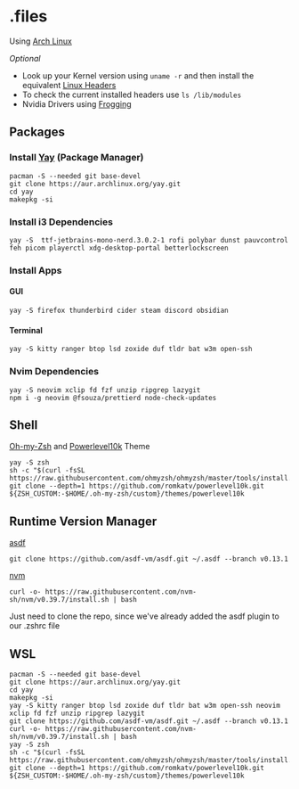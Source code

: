 # .files

Using [Arch Linux](https://archlinux.org/download/)

_Optional_

- Look up your Kernel version using `uname -r` and then install the equivalent [Linux Headers](https://archlinux.org/packages/core/x86_64/linux-headers/)
- To check the current installed headers use `ls /lib/modules`
- Nvidia Drivers using [Frogging](https://github.com/Frogging-Family/nvidia-all)

## Packages

### Install [Yay](https://github.com/Jguer/yay) (Package Manager)

    pacman -S --needed git base-devel
    git clone https://aur.archlinux.org/yay.git
    cd yay
    makepkg -si

### Install i3 Dependencies

    yay -S  ttf-jetbrains-mono-nerd.3.0.2-1 rofi polybar dunst pauvcontrol feh picom playerctl xdg-desktop-portal betterlockscreen

### Install Apps

#### GUI

    yay -S firefox thunderbird cider steam discord obsidian

#### Terminal

    yay -S kitty ranger btop lsd zoxide duf tldr bat w3m open-ssh

### Nvim Dependencies

    yay -S neovim xclip fd fzf unzip ripgrep lazygit
    npm i -g neovim @fsouza/prettierd node-check-updates

## Shell

[Oh-my-Zsh](https://ohmyz.sh) and [Powerlevel10k](https://github.com/romkatv/powerlevel10k) Theme

    yay -S zsh
    sh -c "$(curl -fsSL https://raw.githubusercontent.com/ohmyzsh/ohmyzsh/master/tools/install.sh)"
    git clone --depth=1 https://github.com/romkatv/powerlevel10k.git ${ZSH_CUSTOM:-$HOME/.oh-my-zsh/custom}/themes/powerlevel10k

## Runtime Version Manager

[asdf](https://asdf-vm.com/)

    git clone https://github.com/asdf-vm/asdf.git ~/.asdf --branch v0.13.1

[nvm](https://github.com/nvm-sh/nvm)

    curl -o- https://raw.githubusercontent.com/nvm-sh/nvm/v0.39.7/install.sh | bash

Just need to clone the repo, since we've already added the asdf plugin to our .zshrc file

## WSL

    pacman -S --needed git base-devel
    git clone https://aur.archlinux.org/yay.git
    cd yay
    makepkg -si
    yay -S kitty ranger btop lsd zoxide duf tldr bat w3m open-ssh neovim xclip fd fzf unzip ripgrep lazygit
    git clone https://github.com/asdf-vm/asdf.git ~/.asdf --branch v0.13.1
    curl -o- https://raw.githubusercontent.com/nvm-sh/nvm/v0.39.7/install.sh | bash
    yay -S zsh
    sh -c "$(curl -fsSL https://raw.githubusercontent.com/ohmyzsh/ohmyzsh/master/tools/install.sh)"
    git clone --depth=1 https://github.com/romkatv/powerlevel10k.git ${ZSH_CUSTOM:-$HOME/.oh-my-zsh/custom}/themes/powerlevel10k
